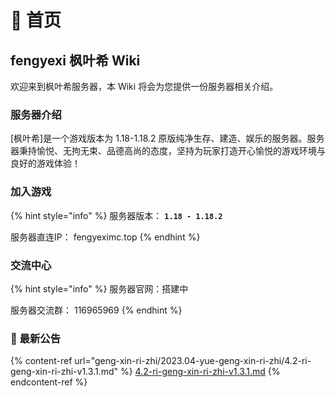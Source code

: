 # 📃 首页

## fengyexi 枫叶希 Wiki

欢迎来到枫叶希服务器，本 Wiki 将会为您提供一份服务器相关介绍。

### 服务器介绍

\[枫叶希]是一个游戏版本为 1.18-1.18.2 原版纯净生存、建造、娱乐的服务器。服务器秉持愉悦、无拘无束、品德高尚的态度，坚持为玩家打造开心愉悦的游戏环境与良好的游戏体验！

### 加入游戏

{% hint style="info" %}
服务器版本： **`1.18 - 1.18.2`**

服务器直连IP： fengyeximc.top
{% endhint %}

### 交流中心

{% hint style="info" %}
服务器官网：搭建中

服务器交流群： 116965969
{% endhint %}



### 📔 最新公告

{% content-ref url="geng-xin-ri-zhi/2023.04-yue-geng-xin-ri-zhi/4.2-ri-geng-xin-ri-zhi-v1.3.1.md" %}
[4.2-ri-geng-xin-ri-zhi-v1.3.1.md](geng-xin-ri-zhi/2023.04-yue-geng-xin-ri-zhi/4.2-ri-geng-xin-ri-zhi-v1.3.1.md)
{% endcontent-ref %}
